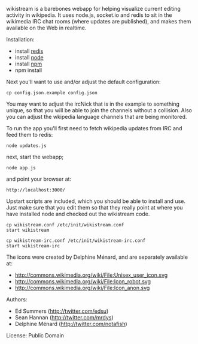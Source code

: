 wikistream is a barebones webapp for helping visualize current editing
activity in wikipedia. It uses node.js, socket.io and redis to sit in the
wikimedia IRC chat rooms (where updates are published), and makes them available
on the Web in realtime.

Installation:

* install [redis](http://redis.io)
* install [node](http://node.io)
* install [npm](http://npmjs.org/)
* npm install

Next you'll want to use and/or adjust the default configuration:

    cp config.json.example config.json

You may want to adjust the ircNick that is in the example to something unique,
so that you will be able to join the channels without a collision. Also you 
can adjust the wkipedia language channels that are being monitored.

To run the app you'll first need to fetch wikipedia updates from IRC and 
feed them to redis:

    node updates.js

next, start the webapp;

    node app.js

and point your browser at:

    http://localhost:3000/

Upstart scripts are included, which you should be able to install and use. Just
make sure that you edit them so that they really point at where you have
installed node and checked out the wikistream code.

    cp wikistream.conf /etc/init/wikistream.conf
    start wikistream

    cp wikistream-irc.conf /etc/init/wikistream-irc.conf
    start wikistream-irc

The icons were created by Delphine Ménard, and are separately available at:

* http://commons.wikimedia.org/wiki/File:Unisex_user_icon.svg
* http://commons.wikimedia.org/wiki/File:Icon_robot.svg
* http://commons.wikimedia.org/wiki/File:Icon_anon.svg

Authors: 

* Ed Summers (http://twitter.com/edsu)
* Sean Hannan (http://twitter.com/mrdys)
* Delphine Ménard (http://twitter.com/notafish)

License: Public Domain
